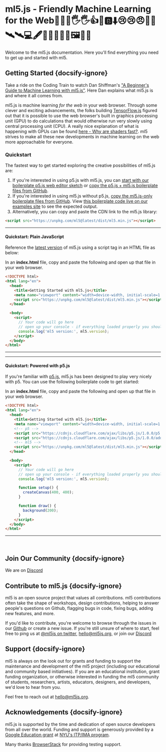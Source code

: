 # ml5.js - Friendly Machine Learning for the Web🙏😀😇🖐🖐👍😭🅱⬇😢😢😠🐞🐞🛰🛰💻🖋📜🐘🦺🦺🦺🖼🍛🍚

Welcome to the ml5.js documentation. Here you'll find everything you need to get up and started with ml5.

## Getting Started {docsify-ignore}


Take a ride on the Coding Train to watch Dan Shiffman's ["A Beginner's Guide to Machine Learning with ml5.js"](https://www.youtube.com/watch?v=jmznx0Q1fP0). Here Dan explains what ml5.js is and where it all comes from.

ml5.js is machine learning _for the web_ in your web browser. Through some clever and exciting advancements, the folks building [TensorFlow.js](https://www.tensorflow.org/js) figured out that it is possible to use the web browser's built in graphics processing unit (GPU) to do calculations that would otherwise run very slowly using central processing unit (CPU). A really nice explanation of what is happening with GPUs can be found [here - Why are shaders fast?](https://thebookofshaders.com/01/). ml5 strives to make all these new developments in machine learning on the web more approachable for everyone.


### Quickstart

The fastest way to get started exploring the creative possibilities of ml5.js are:

1. If you're interested in using p5.js with ml5.js, you can [start with our boilerplate p5.js web editor sketch](https://editor.p5js.org/ml5/sketches/qqhYX2QmN) or [copy the p5.js + ml5.js boilerplate files from GitHub](https://github.com/ml5js/ml5-library/tree/main/examples/p5js/ml5Boilerplate/ml5Boilerplate_Version).
2. If you're interested in using ml5.js without p5.js, [copy the ml5.js-only boilerplate files from GitHub](https://github.com/ml5js/ml5-library/tree/main/examples/javascript/ml5Boilerplate/ml5Boilerplate_Version). View [this boilerplate code live on our examples site](https://examples.ml5js.org/javascript/ml5Boilerplate/ml5Boilerplate_Version/) to see the expected output.
3. Alternatively, you can copy and paste the CDN link to the ml5.js library:

  ```html
  <script src="https://unpkg.com/ml5@latest/dist/ml5.min.js"></script>
  ```

***
#### Quickstart: Plain JavaScript

Reference the [latest version](https://unpkg.com/ml5@latest/dist/ml5.min.js) of ml5.js using a script tag in an HTML file as below:


In an **index.html** file, copy and paste the following and open up that file in your web browser.

```html
<!DOCTYPE html>
<html lang="en">
  <head>
    <title>Getting Started with ml5.js</title>
    <meta name="viewport" content="width=device-width, initial-scale=1.0">
    <script src="https://unpkg.com/ml5@latest/dist/ml5.min.js"></script>
  </head>

  <body>
    <script>
      // Your code will go here
      // open up your console - if everything loaded properly you should see the correct version number
      console.log('ml5 version:', ml5.version);
    </script>
  </body>
</html>
```

***

***
#### Quickstart: Powered with p5.js

If you're familiar with [p5.js](https://p5js.org/), ml5.js has been designed to play very nicely with p5. You can use the following boilerplate code to get started:


In an **index.html** file, copy and paste the following and open up that file in your web browser.

```html
<!DOCTYPE html>
<html lang="en">
  <head>
    <title>Getting Started with ml5.js</title>
    <meta name="viewport" content="width=device-width, initial-scale=1.0">
    <!-- p5 -->
    <script src="https://cdnjs.cloudflare.com/ajax/libs/p5.js/1.0.0/p5.min.js"></script>
    <script src="https://cdnjs.cloudflare.com/ajax/libs/p5.js/1.0.0/addons/p5.sound.min.js"></script>
    <!-- ml5 -->
    <script src="https://unpkg.com/ml5@latest/dist/ml5.min.js"></script>
  </head>

  <body>
    <script>
      // Your code will go here
      // open up your console - if everything loaded properly you should see the latest ml5 version
      console.log('ml5 version:', ml5.version);

      function setup() {
        createCanvas(400, 400);
      }

      function draw() {
        background(200);
      }
    </script>
  </body>
</html>
```

***

<br/>



## Join Our Community {docsify-ignore}

We are on [Discord](https://discord.gg/3CVauZMSt7)


## Contribute to ml5.js {docsify-ignore}

ml5 is an open source project that values all contributions. ml5 contributions often take the shape of workshops, design contributions, helping to answer people's questions on Github, flagging bugs in code, fixing bugs, adding new features, and more.

If you'd like to contribute, you're welcome to browse through the issues in our [Github](https://github.com/ml5js/ml5-library/issues) or create a new issue. If you're still unsure of where to start, feel free to ping us at [@ml5js on twitter](https://twitter.com/ml5js), <a href="mailto:hello@ml5js.org">hello@ml5js.org</a>, or join our [Discord](https://discord.gg/3CVauZMSt7)

## Support {docsify-ignore}

ml5 is always on the look out for grants and funding to support the maintenance and development of the ml5 project (including our educational and community based initiatives). If you are an educational institution, grant funding organization, or otherwise interested in funding the ml5 community of students, researchers, artists, educators, designers, and developers, we'd love to hear from you.

Feel free to reach out at <a href="mailto:hello@ml5js.org">hello@ml5js.org</a>.

## Acknowledgements {docsify-ignore}

ml5.js is supported by the time and dedication of open source developers from all over the world. Funding and support is generously provided by a [Google Education grant](https://edu.google.com/why-google/our-commitment/?modal_active=none%2F) at [NYU's ITP/IMA program](https://itp.nyu.edu/).

Many thanks [BrowserStack](https://www.browserstack.com/) for providing testing support.
